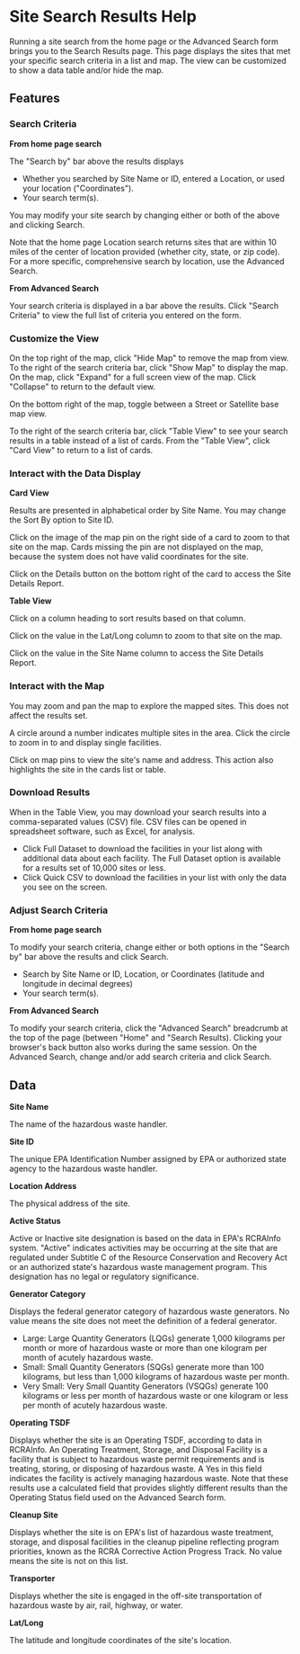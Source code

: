 # Site Search Results Help

Running a site search from the home page or the Advanced Search form brings you to the Search Results page. This page displays the sites that met your specific search criteria in a list and map. The view can be customized to show a data table and/or hide the map. 

## Features

### Search Criteria

**From home page search**

 The "Search by" bar above the results displays
 
 - Whether you searched by Site Name or ID, entered a Location, or used your location ("Coordinates").
 - Your search term(s).

You may modify your site search by changing either or both of the above and clicking Search.

Note that the home page Location search returns sites that are within 10 miles of the center of location provided (whether city, state, or zip code). For a more specific, comprehensive search by location, use the Advanced Search.

**From Advanced Search**

Your search criteria is displayed in a bar above the results. Click "Search Criteria" to view the full list of criteria you entered on the form.

### Customize the View

On the top right of the map, click "Hide Map" to remove the map from view. To the right of the search criteria bar, click "Show Map" to display the map. On the map, click "Expand" for a full screen view of the map. Click "Collapse" to return to the default view.

On the bottom right of the map, toggle between a Street or Satellite base map view.

To the right of the search criteria bar, click "Table View" to see your search results in a table instead of a list of cards. From the "Table View", click "Card View" to return to a list of cards.

### Interact with the Data Display

**Card View**

Results are presented in alphabetical order by Site Name. You may change the Sort By option to Site ID.

Click on the image of the map pin on the right side of a card to zoom to that site on the map. Cards missing the pin are not displayed on the map, because the system does not have valid coordinates for the site.

Click on the Details button on the bottom right of the card to access the Site Details Report. 

**Table View**

Click on a column heading to sort results based on that column. 

Click on the value in the Lat/Long column to zoom to that site on the map.

Click on the value in the Site Name column to access the Site Details Report. 

### Interact with the Map

You may zoom and pan the map to explore the mapped sites. This does not affect the results set.

A circle around a number indicates multiple sites in the area. Click the circle to zoom in to and display single facilities.

Click on map pins to view the site's name and address. This action also highlights the site in the cards list or table.

### Download Results

When in the Table View, you may download your search results into a comma-separated values (CSV) file. CSV files can be opened in spreadsheet software, such as Excel, for analysis.

- Click Full Dataset to download the facilities in your list along with additional data about each facility. The Full Dataset option is available for a results set of 10,000 sites or less.
- Click Quick CSV to download the facilities in your list with only the data you see on the screen.

### Adjust Search Criteria

**From home page search**

 To modify your search criteria, change either or both options in the "Search by" bar above the results and click Search.
 
 - Search by Site Name or ID, Location, or Coordinates (latitude and longitude in decimal degrees)
 - Your search term(s).

**From Advanced Search**

 To modify your search criteria, click the "Advanced Search" breadcrumb at the top of the page (between "Home" and "Search Results). Clicking your browser's back button also works during the same session. On the Advanced Search, change and/or add search criteria and click Search.

## Data

**Site Name**

The name of the hazardous waste handler.

**Site ID**

The unique EPA Identification Number assigned by EPA or authorized state agency to the hazardous waste handler.

**Location Address**

The physical address of the site.

**Active Status**

Active or Inactive site designation is based on the data in EPA's RCRAInfo system. "Active" indicates activities may be occurring at the site that are regulated under Subtitle C of the Resource Conservation and Recovery Act or an authorized state's hazardous waste management program. This designation has no legal or regulatory significance.

**Generator Category**

Displays the federal generator category of hazardous waste generators. No value means the site does not meet the definition of a federal generator.

- Large: Large Quantity Generators (LQGs) generate 1,000 kilograms per month or more of hazardous waste or more than one kilogram per month of acutely hazardous waste.
- Small: Small Quantity Generators (SQGs) generate more than 100 kilograms, but less than 1,000 kilograms of hazardous waste per month.
- Very Small: Very Small Quantity Generators (VSQGs) generate 100 kilograms or less per month of hazardous waste or one kilogram or less per month of acutely hazardous waste.

**Operating TSDF**

Displays whether the site is an Operating TSDF, according to data in RCRAInfo. An Operating Treatment, Storage, and Disposal Facility is a facility that is subject to hazardous waste permit requirements and is treating, storing, or disposing of hazardous waste. A Yes in this field indicates the facility is actively managing hazardous waste. Note that these results use a calculated field that provides slightly different results than the Operating Status field used on the Advanced Search form.

**Cleanup Site**

Displays whether the site is on EPA's list of hazardous waste treatment, storage, and disposal facilities in the cleanup pipeline reflecting program priorities, known as the RCRA Corrective Action Progress Track. No value means the site is not on this list.

**Transporter**

Displays whether the site is engaged in the off-site transportation of hazardous waste by air, rail, highway, or water.

**Lat/Long**

The latitude and longitude coordinates of the site's location.
